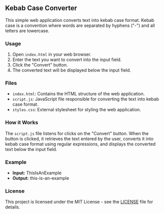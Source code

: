 ## Kebab Case Converter

This simple web application converts text into kebab case format. Kebab case is a convention where words are separated by hyphens ("-") and all letters are lowercase.

### Usage

1. Open `index.html` in your web browser.
2. Enter the text you want to convert into the input field.
3. Click the "Convert" button.
4. The converted text will be displayed below the input field.

### Files

- `index.html`: Contains the HTML structure of the web application.
- `script.js`: JavaScript file responsible for converting the text into kebab case format.
- `styles.css`: External stylesheet for styling the web application.

### How it Works

The `script.js` file listens for clicks on the "Convert" button. When the button is clicked, it retrieves the text entered by the user, converts it into kebab case format using regular expressions, and displays the converted text below the input field.

### Example

- **Input:** ThisIsAnExample
- **Output:** this-is-an-example

### License

This project is licensed under the MIT License - see the [LICENSE](LICENSE) file for details.
